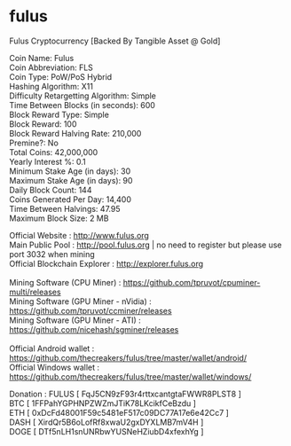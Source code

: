 # fulus
Fulus Cryptocurrency [Backed By Tangible Asset @ Gold]

Coin Name: Fulus<br>
Coin Abbreviation: FLS <br>
Coin Type: PoW/PoS Hybrid <br>
Hashing Algorithm: X11 <br>
Difficulty Retargetting Algorithm: Simple<br>
Time Between Blocks (in seconds): 600<br>
Block Reward Type: Simple <br>
Block Reward: 100<br>
Block Reward Halving Rate: 210,000<br>
Premine?: No<br>
Total Coins: 42,000,000<br>
Yearly Interest %: 0.1<br>
Minimum Stake Age (in days): 30<br>
Maximum Stake Age (in days): 90<br>
Daily Block Count: 144<br>
Coins Generated Per Day: 14,400<br>
Time Between Halvings: 47.95<br>
Maximum Block Size: 2 MB<br>

Official Website : http://www.fulus.org <br>
Main Public Pool : http://pool.fulus.org  | no need to register but please use port 3032 when mining <br>
Official Blockchain Explorer : http://explorer.fulus.org <br><br>
Mining Software (CPU Miner) : https://github.com/tpruvot/cpuminer-multi/releases <br>
Mining Software (GPU Miner - nVidia) : https://github.com/tpruvot/ccminer/releases <br>
Mining Software (GPU Miner - ATI) : https://github.com/nicehash/sgminer/releases <br><br>
Official Android wallet : https://github.com/thecreakers/fulus/tree/master/wallet/android/ <br>
Official Windows wallet : https://github.com/thecreakers/fulus/tree/master/wallet/windows/<br>

Donation : FULUS [ FqJ5CN9zF93r4rttxcantgtaFWWR8PLST8 ] <br>
           BTC [ 1FFPahYGPHNPZWZmJTiK78LKcikfCeBzdu ] <br>
           ETH [ 0xDcFd48001F59c5481eF517c09DC77A17e6e42Cc7 ] <br>
           DASH [ XirdQr5B6oLofRf8xwaU2gxDYXLMB7mV4H ] <br>
           DOGE [ DTf5nLH1snUNRbwYUSNeHZiubD4xfexhYg ] <br>
           
